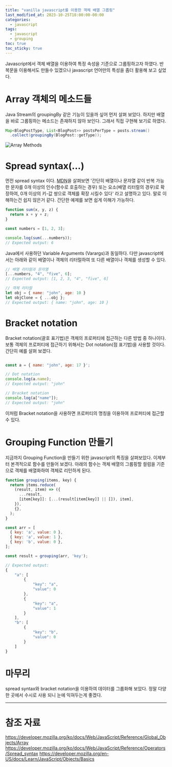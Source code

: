 ```yaml
---
title: "vanilla javascript를 이용한 객체 배열 그룹핑"
last_modified_at: 2023-10-25T18:00:00-00:00
categories:
  - javascript
tags:
  - javascript
  - grouping
toc: true
toc_sticky: true
---
```


Javascript에서 객체 배열을 이용하여 특정 속성을 기준으로 그룹핑하고자 하였다.
반복문을 이용해서도 만들수 있겠으나 javascript 언어만의 특성을 좀더 활용해 보고 싶었다.

# Array 객체의 메소드들

Java Stream의 groupingBy 같은 기능이 있을까 싶어 먼저 살펴 보았다.
하지만 배열을 바로 그룹핑하는 메소드는 존재하지 않아 보인다.
그래서 직접 구현해 보기로 하였다.

```Java
Map<BlogPostType, List<BlogPost>> postsPerType = posts.stream()
  .collect(groupingBy(BlogPost::getType));
```

![Array Methods](https://onedrive.live.com/embed?resid=884E6FE11C46974%211318&authkey=%21ACScJupYO4mJgxc&width=373&height=630)

# Spread syntax(...)

먼전 spread syntax 이다. 
[MDN](https://developer.mozilla.org/ko/docs/Web/JavaScript/Reference/Operators/Spread_syntax)을 살펴보면 '간단히 배열이나 문자열 같이 반복 가능한 문자를 0개 이상의 인수(함수로 호출하는 경우) 또는 요소(배열 리터럴의 경우)로 확장하여, 0개 이상의 키-값 쌍으로 객체를 확장 시킬수 있다' 라고 설명하고 있다.
말로 이해하는건 쉽지 않은거 같다. 
간단한 예제를 보면 쉽게 이해가 가능하다.

```Javascript
function sum(x, y, z) {
  return x + y + z;
}

const numbers = [1, 2, 3];

console.log(sum(...numbers));
// Expected output: 6
```

Java에서 사용하던 Variable Arguments (Varargs)과 동일하다. 
다만 javascript에서는 아래와 같이 배열이나 객체의 리터럴하여 또 다른 배열이나 객체를 생성할 수 있다. 

```Javascript
// 배열 리터럴과 문자열
[...numbers, "4", "five", 6];
// Expected output: [1, 2, 3, "4", "five", 6]

// 객체 리터럴
let obj = { name: "john", age: 10 }
let objClone = { ...obj };
// Expected output: { name: "john", age: 10 } 
```

# Bracket notation

Bracket notation(괄호 표기법)은 객체의 프로퍼티에 접근하는 다른 방법 중 하나이다.
보통 객체의 프로퍼티에 접근하기 위해서는 Dot notation(점 표기법)을 사용할 것이다. 
간단히 예를 살펴 보겠다.

```Javascript

const a = { name: "john", age: 17 }';

// Dot notation
console.log(a.name);
// Expected output: "john"

// Bracket notation
console.log(a["name"]);
// Expected output: "john"

```
이처럼 Bracket notation을 사용하면 프로퍼티의 명칭을 이용하여 프로퍼티에 접근할 수 있다.

# Grouping Function 만들기

지금까지 Grouping Function을 만들기 위한 javascript의 특징을 살펴보았다. 
이제부터 본격적으로 함수를 만들어 보겠다. 
아래의 함수는 객체 배열의 그룹핑할 컬럼을 기준으로 객체를 배열화하여 객체로 리턴하게 된다.

```Javascript
function grouping(items, key) {
  return items.reduce(
    (result, item) => ({
      ...result,
      [item[key]]: [...(result[item[key]] || []), item],
    }),
    {},
  );
}

const arr = [
  { key: 'a', value: 0 },
  { key: 'a', value: 1 },
  { key: 'b', value: 0 },
];

const result = grouping(arr, 'key');

// Expected output: 
{
    "a": [
        {
            "key": "a",
            "value": 0
        },
        {
            "key": "a",
            "value": 1
        }
    ],
    "b": [
        {
            "key": "b",
            "value": 0
        }
    ]
}
```


# 마무리

spread syntax와 bracket notation을 이용하여 데이터를 그룹화해 보았다.
정말 다양한 곳에서 수시로 사용 되니 눈에 익혀두는게 좋겠다.

---

# 참조 자료

https://developer.mozilla.org/ko/docs/Web/JavaScript/Reference/Global_Objects/Array
https://developer.mozilla.org/ko/docs/Web/JavaScript/Reference/Operators/Spread_syntax
https://developer.mozilla.org/en-US/docs/Learn/JavaScript/Objects/Basics
